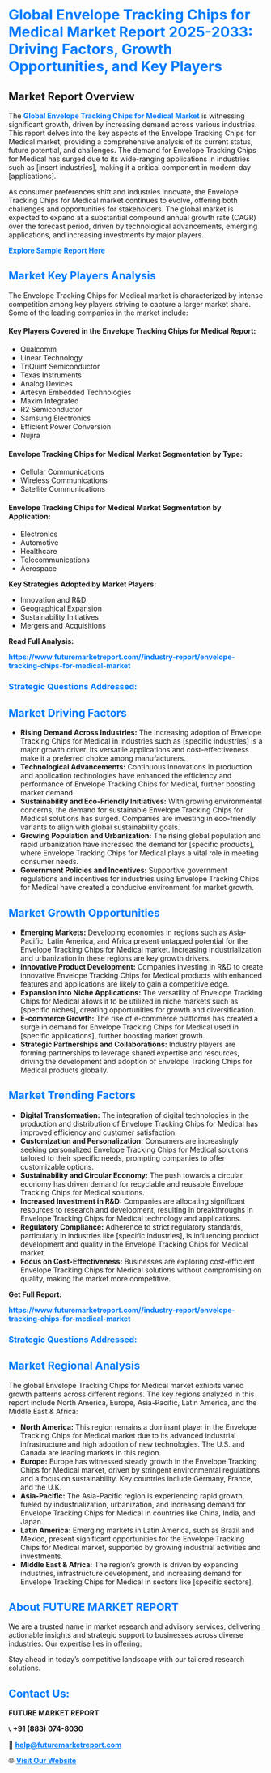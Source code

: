 <h1 style="color: #007BFF;">Global Envelope Tracking Chips for Medical Market Report 2025-2033: Driving Factors, Growth Opportunities, and Key Players</h1>

<section id="overview">
<h2>Market Report Overview</h2>
<p>The <a href="https://www.futuremarketreport.com//industry-report/envelope-tracking-chips-for-medical-market" style="color: #007BFF; text-decoration: none;"><strong>Global Envelope Tracking Chips for Medical Market</strong></a> is witnessing significant growth, driven by increasing demand across various industries. This report delves into the key aspects of the Envelope Tracking Chips for Medical market, providing a comprehensive analysis of its current status, future potential, and challenges. The demand for Envelope Tracking Chips for Medical has surged due to its wide-ranging applications in industries such as [insert industries], making it a critical component in modern-day [applications].</p>
<p>As consumer preferences shift and industries innovate, the Envelope Tracking Chips for Medical market continues to evolve, offering both challenges and opportunities for stakeholders. The global market is expected to expand at a substantial compound annual growth rate (CAGR) over the forecast period, driven by technological advancements, emerging applications, and increasing investments by major players.</p>
</section>

<section id="overview">
<p><a href="https://www.futuremarketreport.com//request-sample/reportId=76296" style="color: #007BFF; text-decoration: none;"><strong>Explore Sample Report Here</strong></a></p>
</section>

<section id="key-players">
<h2 style="color: #007BFF;">Market Key Players Analysis</h2>
<p>The Envelope Tracking Chips for Medical market is characterized by intense competition among key players striving to capture a larger market share. Some of the leading companies in the market include:</p>
<h4>Key Players Covered in the Envelope Tracking Chips for Medical Report:</h4>
<ul><li>Qualcomm</li><li>Linear Technology</li><li>TriQuint Semiconductor</li><li>Texas Instruments</li><li>Analog Devices</li><li>Artesyn Embedded Technologies</li><li>Maxim Integrated</li><li>R2 Semiconductor</li><li>Samsung Electronics</li><li>Efficient Power Conversion</li><li>Nujira</li></ul>
<h4>Envelope Tracking Chips for Medical Market Segmentation by Type:</h4>
<ul><li>Cellular Communications</li><li>Wireless Communications</li><li>Satellite Communications</li></ul>

<h4>Envelope Tracking Chips for Medical Market Segmentation by Application:</h4>
<ul><li>Electronics</li><li>Automotive</li><li>Healthcare</li><li>Telecommunications</li><li>Aerospace</li></ul>
<p><strong>Key Strategies Adopted by Market Players:</strong></p>
<ul>
<li>Innovation and R&D</li>
<li>Geographical Expansion</li>
<li>Sustainability Initiatives</li>
<li>Mergers and Acquisitions</li>
</ul>
</section>

<section>
<p><strong>Read Full Analysis: </strong></p><a href="https://www.futuremarketreport.com//industry-report/envelope-tracking-chips-for-medical-market" style="color: #007BFF; text-decoration: none;"><strong>https://www.futuremarketreport.com//industry-report/envelope-tracking-chips-for-medical-market</strong></a>
<h3 style="color: #007BFF;">Strategic Questions Addressed:</h3>
</section>

<section id="driving-factors">
<h2 style="color: #007BFF;">Market Driving Factors</h2>
<ul>
<li><strong>Rising Demand Across Industries:</strong> The increasing adoption of Envelope Tracking Chips for Medical in industries such as [specific industries] is a major growth driver. Its versatile applications and cost-effectiveness make it a preferred choice among manufacturers.</li>
<li><strong>Technological Advancements:</strong> Continuous innovations in production and application technologies have enhanced the efficiency and performance of Envelope Tracking Chips for Medical, further boosting market demand.</li>
<li><strong>Sustainability and Eco-Friendly Initiatives:</strong> With growing environmental concerns, the demand for sustainable Envelope Tracking Chips for Medical solutions has surged. Companies are investing in eco-friendly variants to align with global sustainability goals.</li>
<li><strong>Growing Population and Urbanization:</strong> The rising global population and rapid urbanization have increased the demand for [specific products], where Envelope Tracking Chips for Medical plays a vital role in meeting consumer needs.</li>
<li><strong>Government Policies and Incentives:</strong> Supportive government regulations and incentives for industries using Envelope Tracking Chips for Medical have created a conducive environment for market growth.</li>
</ul>
</section>

<section id="growth-opportunities">
<h2 style="color: #007BFF;">Market Growth Opportunities</h2>
<ul>
<li><strong>Emerging Markets:</strong> Developing economies in regions such as Asia-Pacific, Latin America, and Africa present untapped potential for the Envelope Tracking Chips for Medical market. Increasing industrialization and urbanization in these regions are key growth drivers.</li>
<li><strong>Innovative Product Development:</strong> Companies investing in R&D to create innovative Envelope Tracking Chips for Medical products with enhanced features and applications are likely to gain a competitive edge.</li>
<li><strong>Expansion into Niche Applications:</strong> The versatility of Envelope Tracking Chips for Medical allows it to be utilized in niche markets such as [specific niches], creating opportunities for growth and diversification.</li>
<li><strong>E-commerce Growth:</strong> The rise of e-commerce platforms has created a surge in demand for Envelope Tracking Chips for Medical used in [specific applications], further boosting market growth.</li>
<li><strong>Strategic Partnerships and Collaborations:</strong> Industry players are forming partnerships to leverage shared expertise and resources, driving the development and adoption of Envelope Tracking Chips for Medical products globally.</li>
</ul>
</section>

<section id="trending-factors">
<h2 style="color: #007BFF;">Market Trending Factors</h2>
<ul>
<li><strong>Digital Transformation:</strong> The integration of digital technologies in the production and distribution of Envelope Tracking Chips for Medical has improved efficiency and customer satisfaction.</li>
<li><strong>Customization and Personalization:</strong> Consumers are increasingly seeking personalized Envelope Tracking Chips for Medical solutions tailored to their specific needs, prompting companies to offer customizable options.</li>
<li><strong>Sustainability and Circular Economy:</strong> The push towards a circular economy has driven demand for recyclable and reusable Envelope Tracking Chips for Medical solutions.</li>
<li><strong>Increased Investment in R&D:</strong> Companies are allocating significant resources to research and development, resulting in breakthroughs in Envelope Tracking Chips for Medical technology and applications.</li>
<li><strong>Regulatory Compliance:</strong> Adherence to strict regulatory standards, particularly in industries like [specific industries], is influencing product development and quality in the Envelope Tracking Chips for Medical market.</li>
<li><strong>Focus on Cost-Effectiveness:</strong> Businesses are exploring cost-efficient Envelope Tracking Chips for Medical solutions without compromising on quality, making the market more competitive.</li>
</ul>
</section>

<section>
<p><strong>Get Full Report: </strong></p><a href="https://www.futuremarketreport.com//industry-report/envelope-tracking-chips-for-medical-market" style="color: #007BFF; text-decoration: none;"><strong>https://www.futuremarketreport.com//industry-report/envelope-tracking-chips-for-medical-market</strong></a>
<h3 style="color: #007BFF;">Strategic Questions Addressed:</h3>
</section>


<section id="regional-analysis">
<h2 style="color: #007BFF;">Market Regional Analysis</h2>
<p>The global Envelope Tracking Chips for Medical market exhibits varied growth patterns across different regions. The key regions analyzed in this report include North America, Europe, Asia-Pacific, Latin America, and the Middle East & Africa:</p>
<ul>
<li><strong>North America:</strong> This region remains a dominant player in the Envelope Tracking Chips for Medical market due to its advanced industrial infrastructure and high adoption of new technologies. The U.S. and Canada are leading markets in this region.</li>
<li><strong>Europe:</strong> Europe has witnessed steady growth in the Envelope Tracking Chips for Medical market, driven by stringent environmental regulations and a focus on sustainability. Key countries include Germany, France, and the U.K.</li>
<li><strong>Asia-Pacific:</strong> The Asia-Pacific region is experiencing rapid growth, fueled by industrialization, urbanization, and increasing demand for Envelope Tracking Chips for Medical in countries like China, India, and Japan.</li>
<li><strong>Latin America:</strong> Emerging markets in Latin America, such as Brazil and Mexico, present significant opportunities for the Envelope Tracking Chips for Medical market, supported by growing industrial activities and investments.</li>
<li><strong>Middle East & Africa:</strong> The region’s growth is driven by expanding industries, infrastructure development, and increasing demand for Envelope Tracking Chips for Medical in sectors like [specific sectors].</li>
</ul>
</section>

<footer>
<h2 style="color: #007BFF;">About FUTURE MARKET REPORT</h2>
<p>We are a trusted name in market research and advisory services, delivering actionable insights and strategic support to businesses across diverse industries. Our expertise lies in offering:</p>

<p>Stay ahead in today’s competitive landscape with our tailored research solutions.</p>

<h2 style="color: #007BFF;">Contact Us:</h2>
<p><strong>FUTURE MARKET REPORT</strong></p>
<p>📞 <strong>+91 (883) 074-8030</strong></p>
<p>📧 <strong><a href="mailto:help@futuremarketreport.com" style="color: #007BFF;">help@futuremarketreport.com</a></strong></p>
<p>🌐 <strong><a href="https://www.futuremarketreport.com/" style="color: #007BFF;">Visit Our Website</a></strong></p>
</footer>